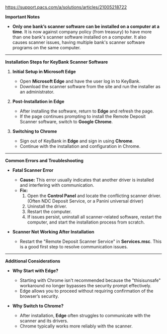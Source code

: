 https://support.pacs.com/a/solutions/articles/21005218722

**Important Notes**

- **Only one bank’s scanner software can be installed on a computer at a time**. It is now against company policy (from treasury) to have more than one bank's scanner software installed on a computer. It also causes scanner issues, having multiple bank's scanner software programs on the same computer.

---

**Installation Steps for KeyBank Scanner Software**

1. **Initial Setup in Microsoft Edge**
    
    - Open **Microsoft Edge** and have the user log in to KeyBank.
    - Download the scanner software from the site and run the installer as an administrator.
2. **Post-Installation in Edge**
    
    - After installing the software, return to **Edge** and refresh the page.
    - If the page continues prompting to install the Remote Deposit Scanner software, switch to **Google Chrome**.
3. **Switching to Chrome**
    
    - Sign out of KeyBank in **Edge** and sign in using **Chrome**.
    - Continue with the installation and configuration in Chrome.

---

**Common Errors and Troubleshooting**

- **Fatal Scanner Error**
    
    - **Cause:** This error usually indicates that another driver is installed and interfering with communication.
    - **Fix:**
        1. Open the **Control Panel** and locate the conflicting scanner driver. (Often NDC Deposit Service, or a Panini universal driver)
        2. Uninstall the driver.
        3. Restart the computer.
        4. If issues persist, uninstall all scanner-related software, restart the computer, and start the installation process from scratch.
- **Scanner Not Working After Installation**
    
    - Restart the "Remote Deposit Scanner Service" in **Services.msc**. This is a good first step to resolve communication issues.

---

**Additional Considerations**

- **Why Start with Edge?**
    
    - Starting with Chrome isn't recommended because the "thisisunsafe" workaround no longer bypasses the security prompt effectively.
    - Edge allows you to proceed without requiring confirmation of the browser’s security.
- **Why Switch to Chrome?**
    
    - After installation, **Edge** often struggles to communicate with the scanner and its drivers.
    - Chrome typically works more reliably with the scanner.